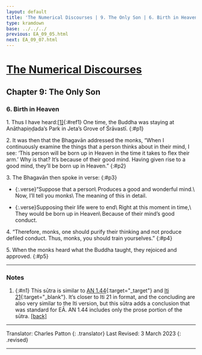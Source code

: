 ```yaml
---
layout: default
title: 'The Numerical Discourses | 9. The Only Son | 6. Birth in Heaven'
type: kramdown
base: ../../../
previous: EA_09_05.html
next: EA_09_07.html
---
```


# [The Numerical Discourses](../index.html)
## Chapter 9: The Only Son
### 6. Birth in Heaven

1\. Thus I have heard:[\[1\]](#n1){:#ref1} One time, the Buddha was staying at Anāthapiṇḍada’s Park in Jeta’s Grove of Śrāvastī.
{:#p1}

2\. It was then that the Bhagavān addressed the monks, “When I continuously examine the things that a person thinks about in their mind, I see: ‘This person will be born up in Heaven in the time it takes to flex their arm.’ Why is that? It’s because of their good mind. Having given rise to a good mind, they’ll be born up in Heaven.”
{:#p2}

3\. The Bhagavān then spoke in verse:
{:#p3}

* {:.verse}“Suppose that a person\\
Produces a good and wonderful mind.\\
Now, I’ll tell you monks\\
The meaning of this in detail.

* {:.verse}Supposing their life were to end\\
Right at this moment in time,\\
They would be born up in Heaven\\
Because of their mind’s good conduct.

4\. “Therefore, monks, one should purify their thinking and not produce defiled conduct. Thus, monks, you should train yourselves.”
{:#p4}

5\. When the monks heard what the Buddha taught, they rejoiced and approved.
{:#p5}

---

### Notes

1. {:#n1} This sūtra is similar to [AN 1.44](https://www.suttacentral.net/an1.44){:target="_target"} and [Iti 21](https://www.suttacentral.net/iti21){:target="_blank"}. It’s closer to Iti 21 in format, and the concluding are also very similar to the Iti version, but this sūtra adds a conclusion that was standard for EĀ. AN 1.44 includes only the prose portion of the sūtra. [\[back\]](#ref1)

---

Translator: Charles Patton
{: .translator}
Last Revised: 3 March 2023
{: .revised}

---